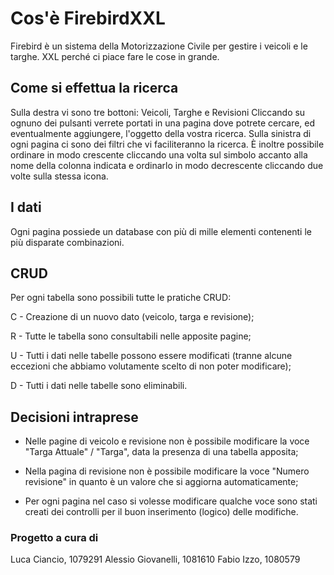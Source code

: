 # Cos'è FirebirdXXL
Firebird è un sistema della Motorizzazione Civile per gestire i veicoli e le targhe.
XXL perché ci piace fare le cose in grande.

## Come si effettua la ricerca
Sulla destra vi sono tre bottoni: Veicoli, Targhe e Revisioni
Cliccando su ognuno dei pulsanti verrete portati in una pagina dove potrete cercare, ed eventualmente aggiungere, l'oggetto della vostra ricerca.
Sulla sinistra di ogni pagina ci sono dei filtri che vi faciliteranno la ricerca.
È inoltre possibile ordinare in modo crescente cliccando una volta sul simbolo accanto alla nome della colonna indicata e ordinarlo in modo decrescente cliccando due volte sulla stessa icona.

## I dati
Ogni pagina possiede un database con più di mille elementi contenenti le più disparate combinazioni.

## CRUD
Per ogni tabella sono possibili tutte le pratiche CRUD:

C - Creazione di un nuovo dato (veicolo, targa e revisione);

R - Tutte le tabella sono consultabili nelle apposite pagine;

U - Tutti i dati nelle tabelle possono essere modificati (tranne alcune eccezioni che abbiamo volutamente scelto di non poter modificare);

D - Tutti i dati nelle tabelle sono eliminabili.

## Decisioni intraprese

- Nelle pagine di veicolo e revisione non è possibile modificare la voce "Targa Attuale" / "Targa", data la presenza di una tabella apposita;

- Nella pagina di revisione non è possibile modificare la voce "Numero revisione" in quanto è un valore che si aggiorna automaticamente;

- Per ogni pagina nel caso si volesse modificare qualche voce sono stati creati dei controlli per il buon inserimento (logico) delle modifiche.

### Progetto a cura di
Luca Ciancio, 1079291
Alessio Giovanelli, 1081610
Fabio Izzo, 1080579
